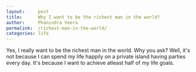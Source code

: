 ```yaml
---
layout:     post
title:      Why I want to be the richest man in the world?
author:     Phanindra Veera
permalink:  /richest-man-in-the-world/
categories: life
---
```


Yes, I really want to be the richest man in the world. Why you ask? Well, it's not because I can spend my life happily on a private island having parties every day. It's because I want to achieve atleast half of my life goals.
